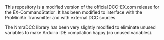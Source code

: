 This repository is a modified version of the official DCC-EX.com release for the EX-CommandStation. It has been modified to interface with the ProMiniAir Transmitter and with external DCC sources. 

The NmraDCC library has been very slightly modified to eliminate unused variables to make Arduino IDE compilation happy (no unused variables).
